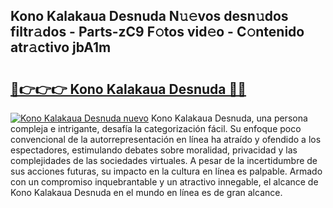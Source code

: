 ## Kono Kalakaua Desnuda N𝚞𝚎vos desn𝚞dos filtr𝚊dos - Parts-zC9 F𝚘tos vid𝚎o - C𝚘ntenido atr𝚊ctivo jbA1m

# <h2><a href="http://mb8tyb.tromn.icu/?c=Kono+Kalakaua+Desnuda">🔗👉👉👉 Kono Kalakaua Desnuda 🔗🔗</a></h2>

[![Kono Kalakaua Desnuda nuevo](https://i.imgur.com/pEAQMta.gif)](http://mb8tyb.tromn.icu/?c=Kono+Kalakaua+Desnuda)
Kono Kalakaua Desnuda, una persona compleja e intrigante, desafía la categorización fácil. Su enfoque poco convencional de la autorrepresentación en línea ha atraído y ofendido a los espectadores, estimulando debates sobre moralidad, privacidad y las complejidades de las sociedades virtuales. A pesar de la incertidumbre de sus acciones futuras, su impacto en la cultura en línea es palpable. Armado con un compromiso inquebrantable y un atractivo innegable, el alcance de Kono Kalakaua Desnuda en el mundo en línea es de gran alcance.
